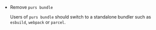* Remove `purs bundle`

  Users of `purs bundle` should switch to a standalone bundler such as `esbuild`, `webpack` or `parcel`.